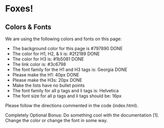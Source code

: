 Foxes!
========

Colors & Fonts
--------------

We are using the following colors and fonts on this page:

* The background color for this page is #797890 DONE
* The color for H1, H2, & li is: #2f2189 DONE
* The color for H3 is: #1b5081 DONE
* The link color is: #3c6798
* The font family for the H1 and H3 tags is: Georgia DONE
* Please make the H1: 40px DONE
* Please make the H3s: 20px DONE
* Make the lists have no bullet points
* The font family for all p tags and li tags is: Helvetica 
* The font size for all p tags and li tags should be: 16px

Please follow the directions commented in the code (index.html). 

Completely Optional Bonus: Do something cool with the documentation [1]. Change the color or change the font in some way.
